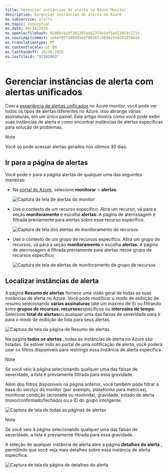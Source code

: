 ```yaml
---
title: Gerenciar instâncias de alerta no Azure Monitor
description: Gerenciar instâncias de alerta no Azure
ms.subservice: alerts
ms.topic: conceptual
ms.date: 09/24/2018
ms.openlocfilehash: 82905cba5f391365ada13f4e5df5ad139f4c121e
ms.sourcegitcommit: ae6e7057a00d95ed7b828fc8846e3a6281859d40
ms.translationtype: MT
ms.contentlocale: pt-BR
ms.lasthandoff: 10/16/2020
ms.locfileid: "92102863"
---
```

# <a name="manage-alert-instances-with-unified-alerts"></a>Gerenciar instâncias de alerta com alertas unificados

Com a [experiência de alertas unificados](./alerts-overview.md) no Azure monitor, você pode ver todos os tipos de alertas diferentes no Azure. Isso abrange várias assinaturas, em um único painel. Este artigo mostra como você pode exibir suas instâncias de alerta e como encontrar instâncias de alertas específicas para solução de problemas.

> [!NOTE]
> Você só pode acessar alertas gerados nos últimos 30 dias.

## <a name="go-to-the-alerts-page"></a>Ir para a página de alertas

Você pode ir para a página alertas de qualquer uma das seguintes maneiras:

- Na [portal do Azure](https://portal.azure.com/), selecione **monitorar**  >  **alertas**.  

     ![Captura de tela de alertas do monitor](media/alerts-managing-alert-instances/monitoring-alerts-managing-alert-instances-toc.jpg)
  
- Use o contexto de um recurso específico. Abra um recurso, vá para a seção **monitoramento** e escolha **alertas**. A página de aterrissagem é filtrada previamente para alertas sobre esse recurso específico.

     ![Captura de tela dos alertas de monitoramento de recursos](media/alerts-managing-alert-instances/alert-resource.JPG)

- Use o contexto de um grupo de recursos específico. Abra um grupo de recursos, vá para a seção **monitoramento** e escolha **alertas**. A página de aterrissagem é filtrada previamente para alertas nesse grupo de recursos específico.    

     ![Captura de tela de alertas de monitoramento de grupo de recursos](media/alerts-managing-alert-instances/alert-rg.JPG)

## <a name="find-alert-instances"></a>Localizar instâncias de alerta

A página **Resumo de alertas** fornece uma visão geral de todas as suas instâncias de alerta no Azure. Você pode modificar o modo de exibição de resumo selecionando **várias assinaturas** (até um máximo de 5) ou filtrando entre **grupos de recursos**, **recursos**específicos ou **intervalos de tempo**. Selecione **total de alertas**ou qualquer uma das faixas de severidade para ir para o modo de exibição de lista para seus alertas.     

![Captura de tela da página de Resumo de alertas](media/alerts-managing-alert-instances/alerts-summary.jpg)
 
Na página **todos os alertas** , todas as instâncias de alerta no Azure são listadas. Se estiver indo ao portal de uma notificação de alerta, você poderá usar os filtros disponíveis para restringir essa instância de alerta específica.

> [!NOTE]
> Se você veio à página selecionando qualquer uma das faixas de severidade, a lista é previamente filtrada para essa gravidade.

Além dos filtros disponíveis na página anterior, você também pode filtrar a base do serviço de monitor (por exemplo, plataforma para métricas), monitorar condição (acionada ou resolvida), gravidade, estado de alerta (novo/confirmado/fechado) ou a ID do grupo inteligente.

![Captura de tela de todas as páginas de alertas](media/alerts-managing-alert-instances/all-alerts.jpg)

> [!NOTE]
> Se você veio à página selecionando qualquer uma das faixas de severidade, a lista é previamente filtrada para essa gravidade.

A seleção de qualquer instância de alerta abre a página **detalhes do alerta** , permitindo que você veja mais detalhes sobre essa instância de alerta específica.   

![Captura de tela da página de detalhes do alerta](media/alerts-managing-alert-instances/alert-details.jpg)